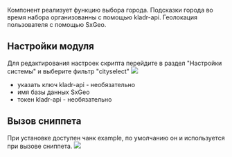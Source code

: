 Компонент реализует функцию выбора города. Подсказки города во время набора организованны с помощью kladr-api. Геолокация пользователя с помощью SxGeo.

## Настройки модуля
Для редактирования настроек скрипта перейдите в раздел "Настройки системы" и выберите фильтр "cityselect"
[![](http://file.modx.pro/files/a/d/9/ad9bb66a4c426a1ff3e686273d447abds.jpg)](http://file.modx.pro/files/a/d/9/ad9bb66a4c426a1ff3e686273d447abd.png)
* указать ключ kladr-api - необязательно
* имя базы данных SxGeo
* токен kladr-api - необязательно

## Вызов сниппета
При установке доступен чанк example, по умолчанию он и используется при вызове сниппета.
[![](http://file.modx.pro/files/a/d/6/ad67eed388799117fe0f03a034320120s.jpg)](http://file.modx.pro/files/a/d/6/ad67eed388799117fe0f03a034320120.png)
